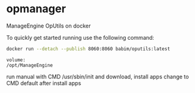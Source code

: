 # opmanager
ManageEngine OpUtils on docker

To quickly get started running use the following command:
```bash
docker run --detach --publish 8060:8060 babim/oputils:latest
```
```
volume:
/opt/ManageEngine
```

run manual with CMD /usr/sbin/init and download, install apps
change to CMD default after install apps